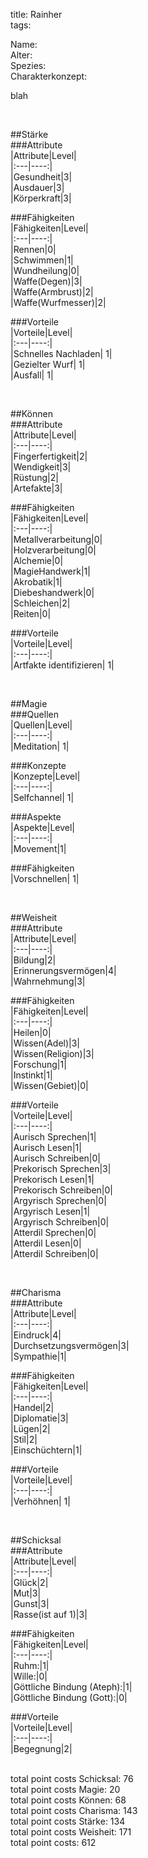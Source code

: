 title: Rainher  
tags:  


Name:  
Alter:  
Spezies:  
Charakterkonzept:  
  
  
  
  
  
  
  
  
  
  
  
  
  
blah  
  
  
  
  
  
  
  
  
  
  
  
  
  
  
  
  
  
  
  
  
  
  
  
  
  
  
  
  
  
  
  
  
  
  
  
  
  
&nbsp;  
  
##Stärke  
###Attribute  
|Attribute|Level|  
|:---|----:|  
|Gesundheit|3|  
|Ausdauer|3|  
|Körperkraft|3|  
  
  
###Fähigkeiten  
|Fähigkeiten|Level|  
|:---|----:|  
|Rennen|0|  
|Schwimmen|1|  
|Wundheilung|0|  
|Waffe(Degen)|3|  
|Waffe(Armbrust)|2|  
|Waffe(Wurfmesser)|2|  
  
  
###Vorteile  
|Vorteile|Level|  
|:---|----:|  
|Schnelles Nachladen| 1|  
|Gezielter Wurf| 1|  
|Ausfall| 1|  
  
  
  
&nbsp;  
  
##Können  
###Attribute  
|Attribute|Level|  
|:---|----:|  
|Fingerfertigkeit|2|  
|Wendigkeit|3|  
|Rüstung|2|  
|Artefakte|3|  
  
  
###Fähigkeiten  
|Fähigkeiten|Level|  
|:---|----:|  
|Metallverarbeitung|0|  
|Holzverarbeitung|0|  
|Alchemie|0|  
|MagieHandwerk|1|  
|Akrobatik|1|  
|Diebeshandwerk|0|  
|Schleichen|2|  
|Reiten|0|  
  
  
###Vorteile  
|Vorteile|Level|  
|:---|----:|  
|Artfakte identifizieren| 1|  
  
  
  
&nbsp;  
  
##Magie  
###Quellen  
|Quellen|Level|  
|:---|----:|  
|Meditation| 1|  
  
  
###Konzepte  
|Konzepte|Level|  
|:---|----:|  
|Selfchannel| 1|  
  
  
###Aspekte  
|Aspekte|Level|  
|:---|----:|  
|Movement|1|  
  
  
###Fähigkeiten  
|Vorschnellen| 1|  
  
  
  
&nbsp;  
  
##Weisheit  
###Attribute  
|Attribute|Level|  
|:---|----:|  
|Bildung|2|  
|Erinnerungsvermögen|4|  
|Wahrnehmung|3|  
  
  
###Fähigkeiten  
|Fähigkeiten|Level|  
|:---|----:|  
|Heilen|0|  
|Wissen(Adel)|3|  
|Wissen(Religion)|3|  
|Forschung|1|  
|Instinkt|1|  
|Wissen(Gebiet)|0|  
  
  
###Vorteile  
|Vorteile|Level|  
|:---|----:|  
|Aurisch Sprechen|1|  
|Aurisch Lesen|1|  
|Aurisch Schreiben|0|  
|Prekorisch Sprechen|3|  
|Prekorisch Lesen|1|  
|Prekorisch Schreiben|0|  
|Argyrisch Sprechen|0|  
|Argyrisch Lesen|1|  
|Argyrisch Schreiben|0|  
|Atterdil Sprechen|0|  
|Atterdil Lesen|0|  
|Atterdil Schreiben|0|  
  
  
  
&nbsp;  
  
##Charisma  
###Attribute  
|Attribute|Level|  
|:---|----:|  
|Eindruck|4|  
|Durchsetzungsvermögen|3|  
|Sympathie|1|  
  
  
###Fähigkeiten  
|Fähigkeiten|Level|  
|:---|----:|  
|Handel|2|  
|Diplomatie|3|  
|Lügen|2|  
|Stil|2|  
|Einschüchtern|1|  
  
  
###Vorteile  
|Vorteile|Level|  
|:---|----:|  
|Verhöhnen| 1|  
  
  
  
&nbsp;  
  
##Schicksal  
###Attribute  
|Attribute|Level|  
|:---|----:|  
|Glück|2|  
|Mut|3|  
|Gunst|3|  
|Rasse(ist auf 1)|3|  
  
  
###Fähigkeiten  
|Fähigkeiten|Level|  
|:---|----:|  
|Ruhm:|1|  
|Wille:|0|  
|Göttliche Bindung (Ateph):|1|  
|Göttliche Bindung (Gott):|0|  
  
  
###Vorteile  
|Vorteile|Level|  
|:---|----:|  
|Begegnung|2|  
  
  
&nbsp;  
total point costs Schicksal: 76  
total point costs Magie: 20  
total point costs Können: 68  
total point costs Charisma: 143  
total point costs Stärke: 134  
total point costs Weisheit: 171  
total point costs: 612  
